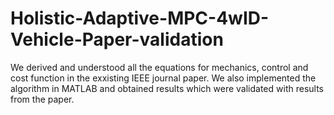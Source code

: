 # Holistic-Adaptive-MPC-4wID-Vehicle-Paper-validation
We derived and understood all the equations for mechanics, control and cost function in the exxisting IEEE journal paper. We also implemented the algorithm in MATLAB and obtained results which were validated with results from the paper.
